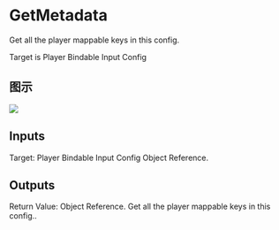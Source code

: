 # GetMetadata

Get all the player mappable keys in this config.

Target is Player Bindable Input Config

## 图示

![]($-20221218-19285738.png)

## Inputs

Target: Player Bindable Input Config Object Reference.  

## Outputs

Return Value: Object Reference. Get all the player mappable keys in this config..

